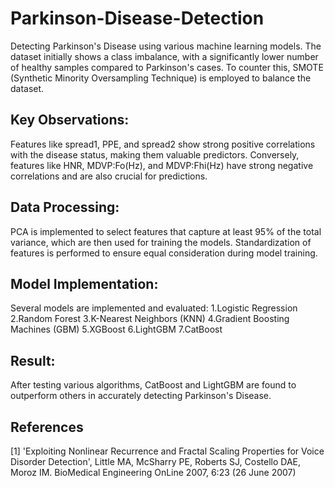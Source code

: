 # Parkinson-Disease-Detection
Detecting Parkinson's Disease using various machine learning models. The dataset initially shows a class imbalance, with a significantly lower number of healthy samples compared to Parkinson's cases. To counter this, SMOTE (Synthetic Minority Oversampling Technique) is employed to balance the dataset.

## Key Observations:
Features like spread1, PPE, and spread2 show strong positive correlations with the disease status, making them valuable predictors.
Conversely, features like HNR, MDVP:Fo(Hz), and MDVP:Fhi(Hz) have strong negative correlations and are also crucial for predictions.

## Data Processing:
PCA is implemented to select features that capture at least 95% of the total variance, which are then used for training the models.
Standardization of features is performed to ensure equal consideration during model training.

## Model Implementation:
Several models are implemented and evaluated:
1.Logistic Regression
2.Random Forest
3.K-Nearest Neighbors (KNN)
4.Gradient Boosting Machines (GBM)
5.XGBoost
6.LightGBM
7.CatBoost

## Result:
After testing various algorithms, CatBoost and LightGBM are found to outperform others in accurately detecting Parkinson's Disease.

## References
<a id="1">[1]</a>
'Exploiting Nonlinear Recurrence and Fractal Scaling Properties for Voice Disorder Detection',
Little MA, McSharry PE, Roberts SJ, Costello DAE, Moroz IM.
BioMedical Engineering OnLine 2007, 6:23 (26 June 2007)
